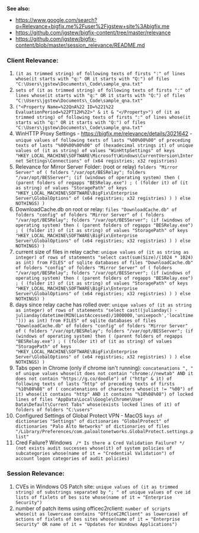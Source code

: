 
**See also:**
- https://www.google.com/search?q=Relevance+bigfix.me%2Fuser%2Fjgstew+site%3Abigfix.me
- https://github.com/jgstew/bigfix-content/tree/master/relevance
- https://github.com/jgstew/bigfix-content/blob/master/session_relevance/README.md

### Client Relevance: 
1. `(it as trimmed string) of following texts of firsts ":" of lines whose(it starts with "q:" OR it starts with "Q:") of files "C:\Users\jgstew\Documents\_Code\sample_qna.txt"`
1. `sets of (it as trimmed string) of following texts of firsts ":" of lines whose(it starts with "q:" OR it starts with "Q:") of files "C:\Users\jgstew\Documents\_Code\sample_qna.txt"`
1. `("<Property Name=%22QnA%22 ID=%221%22 EvaluationPeriod=%22PT12H%22>" & it & "</Property>") of (it as trimmed string) of following texts of firsts ":" of lines whose(it starts with "q:" OR it starts with "Q:") of files "C:\Users\jgstew\Documents\_Code\sample_qna.txt"`
1. WinHTTP Proxy Settings - https://bigfix.me/relevance/details/3021642 - `unique values of following texts of lasts "%00%00%00" of preceding texts of lasts "%00%00%00%00" of (hexadecimal strings it) of unique values of (it as string) of values "WinHttpSettings" of keys "HKEY_LOCAL_MACHINE\SOFTWARE\Microsoft\Windows\CurrentVersion\Internet Settings\Connections" of (x64 registries; x32 registries)`
1. Relevance for Mirror Server Folder: (root or relay) `folders "Mirror Server" of ( folders "/var/opt/BESRelay"; folders "/var/opt/BESServer"; (if (windows of operating system) then ( (parent folders of regapps "BESRelay.exe") ; ( (folder it) of (it as string) of values "StoragePath" of keys "HKEY_LOCAL_MACHINE\SOFTWARE\BigFix\Enterprise Server\GlobalOptions" of (x64 registries; x32 registries) ) ) else NOTHINGS) )`
1. DownloadCache.db on root or relay: `files "DownloadCache.db" of folders "config" of folders "Mirror Server" of ( folders "/var/opt/BESRelay"; folders "/var/opt/BESServer"; (if (windows of operating system) then ( (parent folders of regapps "BESRelay.exe") ; ( (folder it) of (it as string) of values "StoragePath" of keys "HKEY_LOCAL_MACHINE\SOFTWARE\BigFix\Enterprise Server\GlobalOptions" of (x64 registries; x32 registries) ) ) else NOTHINGS) )`
1. current size of files in relay cache: `unique values of (it as string as integer) of rows of statements "select cast(sum(Size)/(1024 * 1024) as int) from FILES" of sqlite databases of files "DownloadCache.db" of folders "config" of folders "Mirror Server" of ( folders "/var/opt/BESRelay"; folders "/var/opt/BESServer"; (if (windows of operating system) then ( (parent folders of regapps "BESRelay.exe") ; ( (folder it) of (it as string) of values "StoragePath" of keys "HKEY_LOCAL_MACHINE\SOFTWARE\BigFix\Enterprise Server\GlobalOptions" of (x64 registries; x32 registries) ) ) else NOTHINGS) )`
1. days since relay cache has rolled over: `unique values of (it as string as integer) of rows of statements "select cast((julianday() - julianday(datetime(MIN(LastAccessed)/1000000,'unixepoch','localtime'))) as int) from FILES" of sqlite databases of files "DownloadCache.db" of folders "config" of folders "Mirror Server" of ( folders "/var/opt/BESRelay"; folders "/var/opt/BESServer"; (if (windows of operating system) then ( (parent folders of regapps "BESRelay.exe") ; ( (folder it) of (it as string) of values "StoragePath" of keys "HKEY_LOCAL_MACHINE\SOFTWARE\BigFix\Enterprise Server\GlobalOptions" of (x64 registries; x32 registries) ) ) else NOTHINGS) )`
1. Tabs open in Chrome (only if chrome isn't running): `concatenations ", " of unique values whose(it does not contain "chrome://newtab" AND it does not contain "https://g.co/doodle") of ("http" & it) of following texts of lasts "http" of preceding texts of firsts "%10%08%08" of ( concatenations of characters whose(it != "%00") of it) whose(it contains "http" AND it contains "%10%08%08") of locked lines of files "AppData\Local\Google\Chrome\User Data\Default\Current Tabs" whose(exists locked lines of it) of folders of folders "C:\users"`
1. Configured Settings of Global Protect VPN - MacOS `keys of dictionaries "Settings" of dictionaries "GlobalProtect" of dictionaries "Palo Alto Networks" of dictionaries of files "/Library/Preferences/com.paloaltonetworks.GlobalProtect.settings.plist"`
1. Cred Failure? Windows ` /* Is there a Cred Validation Failure? */ (not exists audit successes whose(it) of system policies of subcategories whose(name of it = "Credential Validation") of account logon categories of audit policies)`

### Session Relevance:

1. CVEs in Windows OS Patch site: `unique values of (it as trimmed string) of substrings separated by "; " of unique values of cve id lists of fixlets of bes site whose(name of it = "Enterprise Security")`
1. number of patch items using officec2rclient: `number of scripts whose(it as lowercase contains "OfficeC2RClient" as lowercase) of actions of fixlets of bes sites whose(name of it = "Enterprise Security" OR name of it = "Updates for Windows Applications")`

